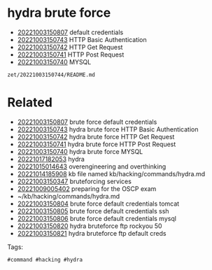# hydra brute force

- [20221003150807](/zet/20221003150807/README.md) default credentials
- [20221003150743](/zet/20221003150743/README.md) HTTP Basic Authentication
- [20221003150742](/zet/20221003150742/README.md) HTTP Get Request
- [20221003150741](/zet/20221003150741/README.md) HTTP Post Request
- [20221003150740](/zet/20221003150740/README.md) MYSQL

` zet/20221003150744/README.md `

# Related

- [20221003150807](/zet/20221003150807/README.md) brute force default credentials
- [20221003150743](/zet/20221003150743/README.md) hydra brute force HTTP Basic Authentication
- [20221003150742](/zet/20221003150742/README.md) hydra brute force HTTP Get Request
- [20221003150741](/zet/20221003150741/README.md) hydra brute force HTTP Post Request
- [20221003150740](/zet/20221003150740/README.md) hydra brute force MYSQL
- [20221017182053](/zet/20221017182053/README.md) hydra
- [20221015014643](/zet/20221015014643/README.md) overengineering and overthinking
- [20221014185908](/zet/20221014185908/README.md) kb file named kb/hacking/commands/hydra.md
- [20221003150347](/zet/20221003150347/README.md) bruteforcing services
- [20221009005402](/zet/20221009005402/README.md) preparing for the OSCP exam
- ~/kb/hacking/commands/hydra.md
- [20221003150804](/zet/20221003150804/README.md) brute force default credentials tomcat
- [20221003150805](/zet/20221003150805/README.md) brute force default credentials ssh
- [20221003150806](/zet/20221003150806/README.md) brute force default credentials mysql
- [20221003150820](/zet/20221003150820/README.md) hydra bruteforce ftp rockyou 50
- [20221003150821](/zet/20221003150821/README.md) hydra bruteforce ftp default creds

Tags:

    #command #hacking #hydra 
